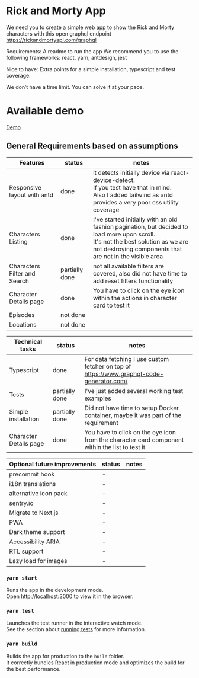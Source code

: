 # Rick and Morty App
We need you to create a simple web app to show the Rick and Morty characters with this open graphql endpoint https://rickandmortyapi.com/graphql

Requirements:
A readme to run the app
We recommend you to use the following frameworks: react, yarn, antdesign, jest

Nice to have:
Extra points for a simple installation, typescript and test coverage.

We don’t have a time limit. You can solve it at your pace.

# Available demo
[Demo](https://candid-marigold-2e798b.netlify.app/)

## General Requirements based on assumptions

| Features                     | status         | notes                                                                                                                                                                                             |
|------------------------------|----------------|---------------------------------------------------------------------------------------------------------------------------------------------------------------------------------------------------|
| Responsive layout with antd  | done           | it detects initially device via react-device-detect.<br/> If you test have that in mind. <br/>Also I added tailwind as antd provides a very poor css utility coverage                             |
| Characters Listing           | done           | I've started initially with an old fashion pagination, but decided to load more upon scroll.<br/> It's not the best solution as we are not destroying components that are not in the visible area |
| Characters Filter and Search | partially done | not all available filters are covered, also did not have time to add reset filters functionality                                                                                                  |
| Character Details page       | done           | You have to click on the eye icon within the actions in character card to test it                                                                                                                 |
| Episodes                     | not done       |                                                                                                                                                                                                   |
| Locations                    | not done       |                                                                                                                                                                                                   |


| Technical tasks        | status         | notes                                                                                          |
|------------------------|----------------|------------------------------------------------------------------------------------------------|
| Typescript             | done           | For data fetching I use custom fetcher on top of https://www.graphql-code-generator.com/       |
| Tests                  | partially done | I've just added several working test examples                                                  |
| Simple installation    | partially done | Did not have time to setup Docker container, maybe it was part of the requirement              |
| Character Details page | done           | You have to click on the eye icon from the character card component within the list to test it |


| Optional future improvements | status | notes                                                                               |
|------------------------------|--------|-------------------------------------------------------------------------------------|
| precommit hook               | -      | |
| i18n translations            | -      |                                        |
| alternative icon pack        | -      |        |
| sentry.io                    | -      |                                        |
| Migrate to Next.js           | -      |                                                                                     |
| PWA                          | -      |                                                                                     |
| Dark theme support           | -      |                                                                                     |
| Accessibility ARIA           | -      |                                                                                     |
| RTL support                  | -      |                                                                                     |
| Lazy load for images         | -      |                                                                                     |


### `yarn start`

Runs the app in the development mode.\
Open [http://localhost:3000](http://localhost:3000) to view it in the browser.

### `yarn test`

Launches the test runner in the interactive watch mode.\
See the section about [running tests](https://facebook.github.io/create-react-app/docs/running-tests) for more information.

### `yarn build`

Builds the app for production to the `build` folder.\
It correctly bundles React in production mode and optimizes the build for the best performance.
